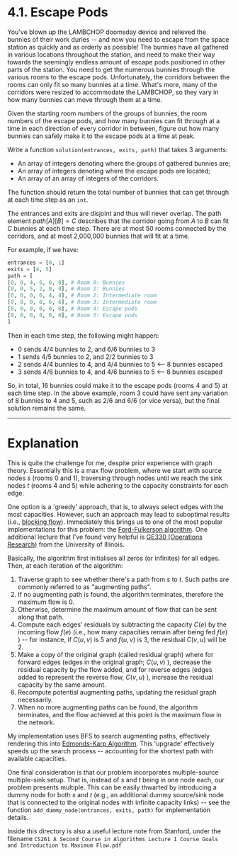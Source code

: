 # 4.1. Escape Pods

You've blown up the LAMBCHOP doomsday device and relieved the bunnies of their work duries -- and now you need to escape from the space station as quickly and as orderly as possible! The bunnies have all gathered in various locations throughout the station, and need to make their way towards the seemingly endless amount of escape pods positioned in other parts of the station. You need to get the numerous bunnies through the various rooms to the escape pods. Unfortunately, the corridors between the rooms can only fit so many bunnies at a time. What's more, many of the corridors were resized to accommodate the LAMBCHOP, so they vary in how many bunnies can move through them at a time.

Given the starting room numbers of the groups of bunnies, the room numbers of the escape pods, and how many bunnies can fit through at a time in each direction of every corridor in between, figure out how many bunnies can safely make it to the escape pods at a time at peak.

Write a function `solution(entrances, exits, path)` that takes 3 arguments:

* An array of integers denoting where the groups of gathered bunnies are;
* An array of integers denoting where the escape pods are located;
* An array of an array of integers of the corridors.

The function should return the total number of bunnies that can get through at each time step as an `int`. 

The entrances and exits are disjoint and thus will never overlap. The path element $path[A][B] = C$ describes that the corridor going from $A$ to $B$ can fit $C$ bunnies at each time step. There are at most 50 rooms connected by the corridors, and at most 2,000,000 bunnies that will fit at a time.

For example, if we have:
```py
entrances = [0, 1]
exits = [4, 5]
path = [
[0, 0, 4, 6, 0, 0], # Room 0: Bunnies
[0, 0, 5, 2, 0, 0], # Room 1: Bunnies
[0, 0, 0, 0, 4, 4], # Room 2: Intermediate room
[0, 0, 0, 0, 6, 6], # Room 3: Intermediate room
[0, 0, 0, 0, 0, 0], # Room 4: Escape pods
[0, 0, 0, 0, 0, 0], # Room 5: Escape pods
]
```

Then in each time step, the following might happen:
* 0 sends 4/4 bunnies to 2, and 6/6 bunnies to 3
* 1 sends 4/5 bunnies to 2, and 2/2 bunnies to 3
* 2 sends 4/4 bunnies to 4, and 4/4 bunnies to 5 <-- 8 bunnies escaped
* 3 sends 4/6 bunnies to 4, and 4/6 bunnies to 5 <-- 8 bunnies escaped

So, in total, 16 bunnies could make it to the escape pods (rooms 4 and 5) at each time step. In the above example, room 3 could have sent any variation of 8 bunnies to 4 and 5, such as 2/6 and 6/6 (or vice versa), but the final solution remains the same.

---

# Explanation
This is quite the challenge for me, despite prior experience with graph theory. Essentially this is a max flow problem, where we start with source nodes $s$ (rooms 0 and 1), traversing through nodes until we reach the sink nodes $t$ (rooms 4 and 5) while adhering to the capacity constraints for each edge. 

One option is a 'greedy' approach, that is, to always select edges with the most capacities. However, such an approach may lead to suboptimal results (i.e., [blocking flow](https://courses.csail.mit.edu/6.854/16/Notes/n10-blocking_flows.html)). Immediately this brings us to one of the most popular implementations for this problem: the [Ford-Fulkerson algorithm](https://doi.org/10.4153%2FCJM-1956-045-5). One additional lecture that I've found very helpful is [GE330 (Operations Research)](http://www.ifp.illinois.edu/~angelia/ge330fall09_maxflowl20.pdf) from the University of Illinois.

Basically, the algorithm first initialises all zeros (or infinites) for all edges. Then, at each iteration of the algorithm:
1. Traverse graph to see whether there's a path from $s$ to $t$. Such paths are commonly referred to as "augmenting paths".
2. If no augmenting path is found, the algorithm terminates, therefore the maximum flow is 0.
3. Otherwise, determine the maximum amount of flow that can be sent along that path. 
4. Compute each edges' residuals by subtracting the capacity $C(e)$ by the incoming flow $f(e)$ (i.e., how many capacities remain after being fed $f(e)$ ) -- for instance, if $C(u,v)$ is $5$ and $f(u,v)$ is $3$, the residual $C(v,u)$ will be $2$.
5. Make a copy of the original graph (called residual graph) where for forward edges (edges in the original graph; $C(u,v)$ ), decrease the residual capacity by the flow added, and for reverse edges (edges added to represent the reverse flow, $C(v,u)$ ), increase the residual capacity by the same amount. 
6. Recompute potential augmenting paths, updating the residual graph necessarily.
7. When no more augmenting paths can be found, the algorithm terminates, and the flow achieved at this point is the maximum flow in the network.

My implementation uses BFS to search augmenting paths, effectively rendering this into [Edmonds-Karp Algorithm](https://dl.acm.org/doi/10.1145/321694.321699). This 'upgrade' effectively speeds up the search process -- accounting for the shortest path with available capacities. 

One final consideration is that our problem incorporates multiple-source multiple-sink setup. That is, instead of $s$ and $t$ being in one node each, our problem presents multiple. This can be easily thwarted by introducing a dummy node for both $s$ and $t$ (e.g., an additional dummy source/sink node that is connected to the original nodes with infinite capacity links) -- see the function `add_dummy_node(entrances, exits, path)` for implementation details.

Inside this directory is also a useful lecture note from Stanford, under the filename `CS261 A Second Course in Algorithms Lecture 1 Course Goals and Introduction to Maximum Flow.pdf`
